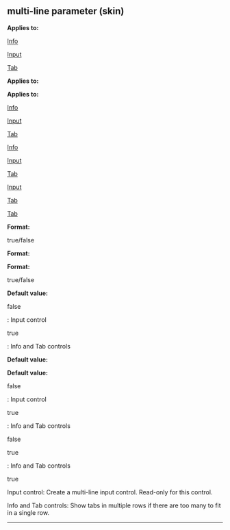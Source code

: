 

 multi-line parameter (skin)
-----------------------------




**Applies to:** 


[Info](#/{skin}/control/info) 

[Input](#/{skin}/control/input) 

[Tab](#/{skin}/control/tab) 





**Applies to:** 

**Applies to:**

[Info](#/{skin}/control/info) 

[Input](#/{skin}/control/input) 

[Tab](#/{skin}/control/tab) 



[Info](#/{skin}/control/info)

[Input](#/{skin}/control/input) 

[Tab](#/{skin}/control/tab) 


[Input](#/{skin}/control/input)

[Tab](#/{skin}/control/tab) 

[Tab](#/{skin}/control/tab)


**Format:** 


 true/false
 


**Format:** 

**Format:**

 true/false



**Default value:** 



 false
 
 : Input control
 

 true
 
 : Info and Tab controls
 



**Default value:** 

**Default value:**


 false
 
 : Input control
 

 true
 
 : Info and Tab controls
 


 false



 true
 
 : Info and Tab controls


 true


 Input control: Create a multi-line input control. Read-only for this control.




 Info and Tab controls: Show tabs in multiple rows if there are too many to fit in a single row.





---


